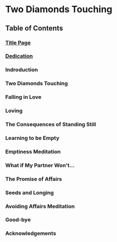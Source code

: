 # Two Diamonds Touching

## Table of Contents

### [Title Page](./Title_Page.md)
### [Dedication](./Dedication.md)
### Indroduction
### Two Diamonds Touching
### Falling in Love
### Loving
### The Consequences of Standing Still
### Learning to be Empty
### Emptiness Meditation
### What if My Partner Won't...
### The Promise of Affairs
### Seeds and Longing
### Avoiding Affairs Meditation
### Good-bye
### Acknowledgements
